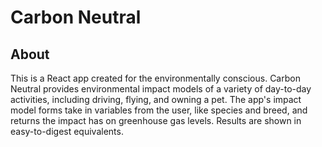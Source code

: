 # Carbon Neutral

## About
This is a React app created for the environmentally conscious. Carbon Neutral provides environmental impact models of a variety of day-to-day activities, including driving, flying, and owning a pet. The app's impact model forms take in variables from the user, like species and breed, and returns the impact has on greenhouse gas levels. Results are shown in easy-to-digest equivalents.
